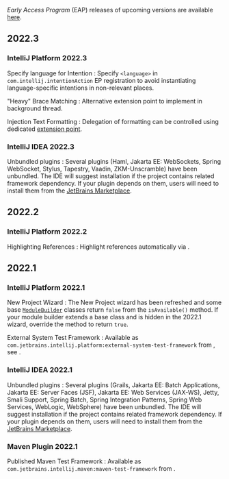 [//]: # (title: Notable Changes in IntelliJ Platform and Plugins API 2022.*)

<!-- Copyright 2000-2022 JetBrains s.r.o. and other contributors. Use of this source code is governed by the Apache 2.0 license that can be found in the LICENSE file. -->

_Early Access Program_ (EAP) releases of upcoming versions are available [here](https://eap.jetbrains.com).

## 2022.3

### IntelliJ Platform 2022.3

Specify language for Intention
: Specify `<language>` in `com.intellij.intentionAction` EP registration to avoid instantiating language-specific intentions in non-relevant places.

"Heavy" Brace Matching
: Alternative extension point to implement [](additional_minor_features.md#brace-matching) in background thread.

Injection Text Formatting
: Delegation of formatting can be controlled using dedicated [extension point](language_injection.md#formatting).

### IntelliJ IDEA 2022.3

Unbundled plugins
: Several plugins (Haml, Jakarta EE: WebSockets, Spring WebSocket, Stylus, Tapestry, Vaadin, ZKM-Unscramble) have been unbundled. The IDE will suggest installation if the project contains related framework dependency. If your plugin depends on them, users will need to install them from the [JetBrains Marketplace](https://plugins.jetbrains.com).

## 2022.2

### IntelliJ Platform 2022.2

Highlighting References
: Highlight references automatically via [](references_and_resolve.md#additional-highlighting).

## 2022.1

### IntelliJ Platform 2022.1

New Project Wizard
: The <control>New Project</control> wizard has been refreshed and some base [`ModuleBuilder`](%gh-ic%/platform/lang-core/src/com/intellij/ide/util/projectWizard/ModuleBuilder.java) classes return `false` from the `isAvailable()` method. If your module builder extends a base class and is hidden in the 2022.1 wizard, override the method to return `true`.

External System Test Framework
: Available as `com.jetbrains.intellij.platform:external-system-test-framework` from [](intellij_artifacts.md), see [](external_system_integration.md#testing).

### IntelliJ IDEA 2022.1

Unbundled plugins
: Several plugins (Grails, Jakarta EE: Batch Applications, Jakarta EE: Server Faces (JSF), Jakarta EE: Web Services (JAX-WS), Jetty, Smali Support, Spring Batch, Spring Integration Patterns, Spring Web Services, WebLogic, WebSphere) have been unbundled. The IDE will suggest installation if the project contains related framework dependency. If your plugin depends on them, users will need to install them from the [JetBrains Marketplace](https://plugins.jetbrains.com).

### Maven Plugin 2022.1

Published Maven Test Framework
: Available as `com.jetbrains.intellij.maven:maven-test-framework` from [](intellij_artifacts.md).
